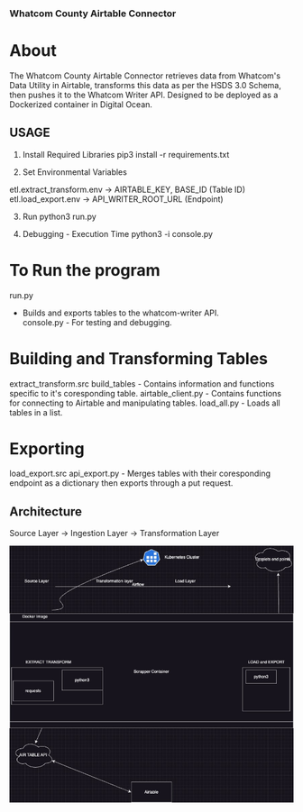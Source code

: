 ### Whatcom County Airtable Connector

# About
The Whatcom County Airtable Connector retrieves data from Whatcom's Data Utility in Airtable, transforms this data as per the HSDS 3.0 Schema, then pushes it to the Whatcom Writer API. Designed to be deployed as a Dockerized container in Digital Ocean.


## USAGE
1. Install Required Libraries
pip3 install -r requirements.txt

2. Set Environmental Variables

etl.extract_transform.env -> AIRTABLE_KEY, BASE_ID (Table ID)  
etl.load_export.env -> API_WRITER_ROOT_URL (Endpoint)  

3. Run
python3 run.py

4. Debugging - Execution Time
python3 -i console.py



# To Run the program #
run.py
   - Builds and exports tables to the whatcom-writer API.  
console.py
    - For testing and debugging.


# Building and Transforming Tables #
extract_transform.src
    build_tables
        - Contains information and functions specific to it's coresponding table.
    airtable_client.py
        - Contains functions for connecting to Airtable and manipulating tables.
    load_all.py
        - Loads all tables in a list.
        

# Exporting #
load_export.src
    api_export.py
        - Merges tables with their coresponding endpoint as a dictionary then exports through a put request.

## Architecture

Source Layer -> Ingestion Layer -> Transformation Layer

![Alt text](diagram.jpg?raw=true "Title")
